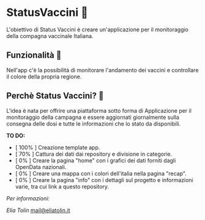 # StatusVaccini 🧬

L'obiettivo di Status Vaccini è creare un'applicazione per il monitoraggio della compagna vaccinale Italiana.

## Funzionalità 💉

Nell'app c'è la possibilità di monitorare l'andamento dei vaccini e controllare il colore della propria regione.

## Perchè Status Vaccini? 🦠

L'idea è nata per offrire una piattaforma sotto forma di Applicazione per il monitoraggio della campagna e essere aggiornati 
giornalmente sulla consegna delle dosi e tutte le informazioni che lo stato da disponibili.


**TO DO:**

- [ 100% ]  Creazione template app.
- [ 70% ]   Cattura dei dati dai repository e divisione in categorie. 
- [ 0% ]    Creare la pagina "home" con i grafici dei dati forniti dagli OpenData nazionali.
- [ 0% ]    Creare una mappa con i colori dell'italia nella pagina "recap".
- [ 0% ]    Creare la pagina "info" con i dettagli sul progetto e informazioni varie, tra cui link a questo repository.

*Per informazioni:*

_Elia Tolin_
mail@eliatolin.it
